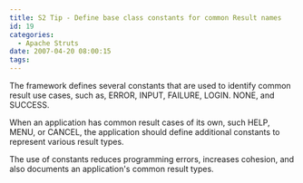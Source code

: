 ```yaml
---
title: S2 Tip - Define base class constants for common Result names
id: 19
categories:
  - Apache Struts
date: 2007-04-20 08:00:15
tags:
---
```


The framework defines several constants that are used to identify common result use cases, such as, ERROR, INPUT, FAILURE, LOGIN. NONE, and SUCCESS.

When an application has common result cases of its own, such HELP, MENU, or CANCEL, the application should define additional constants to represent various result types.

The use of constants reduces programming errors, increases cohesion, and also documents an application's common result types.